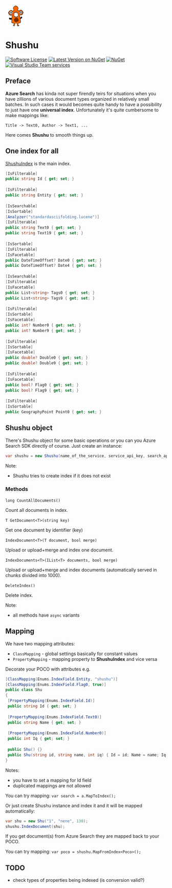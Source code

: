 
![Shushu](https://github.com/goto10hq/Shushu/raw/master/shushu-icon.png)

# Shushu

[![Software License](https://img.shields.io/badge/license-MIT-brightgreen.svg?style=flat-square)](LICENSE.md)
[![Latest Version on NuGet](https://img.shields.io/nuget/v/Shushu.svg?style=flat-square)](https://www.nuget.org/packages/Shushu/)
[![NuGet](https://img.shields.io/nuget/dt/Shushu.svg?style=flat-square)](https://www.nuget.org/packages/Shushu/)
[![Visual Studio Team services](https://img.shields.io/vso/build/frohikey/c3964e53-4bf3-417a-a96e-661031ef862f/119.svg?style=flat-square)](https://github.com/goto10hq/Shushu)

## Preface

__Azure Search__ has kinda not super firendly teirs for situations when you have zillions of various document types organized in relatively small batches. 
In such cases it would becomes quite handy to have a possibility to just have one __universal index__. Unfortunately it's quite cumbersome to make mappings like:

```
Title -> Text0, Author -> Text1, ...
```

Here comes __Shushu__ to smooth things up.

## One index for all

[ShushuIndex](https://github.com/goto10hq/Shushu/blob/master/Shushu/Tokens/ShushuIndex.cs) is the main index.

```csharp
[IsFilterable]
public string Id { get; set; }

[IsFilterable]
public string Entity { get; set; }
                
[IsSearchable]
[IsSortable]
[Analyzer("standardasciifolding.lucene")]
[IsFilterable]        
public string Text0 { get; set; }
public string Text19 { get; set; }

[IsSortable]
[IsFilterable]
[IsFacetable]
public DateTimeOffset? Date0 { get; set; }
public DateTimeOffset? Date4 { get; set; }

[IsSearchable]
[IsFilterable]
[IsFacetable]
public List<string> Tags0 { get; set; }
public List<string> Tags9 { get; set; }

[IsFilterable]
[IsSortable]
[IsFacetable]
public int? Number0 { get; set; }
public int? Number9 { get; set; }

[IsFilterable]
[IsSortable]
[IsFacetable]
public double? Double0 { get; set; }
public double? Double9 { get; set; }

[IsFilterable]
[IsFacetable]
public bool? Flag0 { get; set; }
public bool? Flag9 { get; set; }

[IsFilterable]
[IsSortable]
public GeographyPoint Point0 { get; set; }
```

## Shushu object

There's Shushu object for some basic operations or you can you Azure Search SDK directly of course.
Just create an instance:

```csharp
var shushu = new Shushu(name_of_the_service, service_api_key, search_api_key, name_of_the_index);
```

Note:
- Shushu tries to create index if it does not exist

### Methods

`long CountAllDocuments()`

Count all documents in index.

`T GetDocument<T>(string key)`

Get one document by identifier (key)

`IndexDocument<T>(T document, bool merge)`

Upload or upload+merge and index one document.

`IndexDocuments<T>(IList<T> documents, bool merge)` 

Upload or upload+merge and index documents (automatically served in chunks divided into 1000).

`DeleteIndex()`

Delete index.

Note:
- all methods have `async` variants

## Mapping

We have two mapping attributes:
- `ClassMapping` - global settings basically for constant values 
- `PropertyMapping` - mapping property to __ShushuIndex__ and vice versa

Decorate your POCO with attributes e.g.

```csharp
[ClassMapping(Enums.IndexField.Entity, "shushu")]    
[ClassMapping(Enums.IndexField.Flag0, true)] 
public class Shu
{
 [PropertyMapping(Enums.IndexField.Id)]
 public string Id { get; set; }

 [PropertyMapping(Enums.IndexField.Text0)]
 public string Name { get; set; }

 [PropertyMapping(Enums.IndexField.Number0)]
 public int Iq { get; set; }

 public Shu() {}
 public Shu(string id, string name, int iq) { Id = id; Name = name; Iq = iq; }
}
``` 

Notes:
- you have to set a mapping for Id field
- duplicated mappings are not allowed

You can try mapping: `var search = a.MapToIndex();`

Or just create Shushu instance and index it and it will be mapped automatically:

```csharp
var shu = new Shu("1", "nene", 130);
shushu.IndexDocument(shu);
```

If you get document(s) from Azure Search they are mapped back to your POCO.

You can try mapping: `var poco = shushu.MapFromIndex<Poco>();`

## TODO

- check types of properties being indexed (is conversion valid?)
